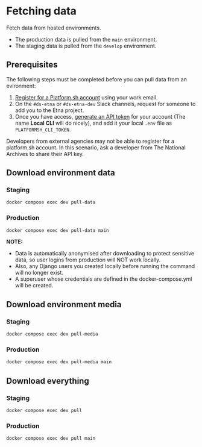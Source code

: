 # Fetching data

Fetch data from hosted environments.

- The production data is pulled from the `main` environment.
- The staging data is pulled from the `develop` environment.

## Prerequisites

The following steps must be completed before you can pull data from an evironment:

1. [Register for a Platform.sh account](https://auth.api.platform.sh/register) using your work email.
2. On the `#ds-etna` or `#ds-etna-dev` Slack channels, request for someone to add you to the Etna project.
3. Once you have access, [generate an API token](https://docs.platform.sh/development/cli/api-tokens.html#get-a-token) for your account (The name **Local CLI** will do nicely), and add it your local `.env` file as `PLATFORMSH_CLI_TOKEN`.

Developers from external agencies may not be able to register for a platform.sh account. In this scenario, ask a developer from The National Archives to share their API key.

## Download environment data

### Staging

```sh
docker compose exec dev pull-data
```

### Production

```sh
docker compose exec dev pull-data main
```

**NOTE:**

- Data is automatically anonymised after downloading to protect sensitive data, so user logins from production will NOT work locally.
- Also, any Django users you created locally before running the command will no longer exist.
- A superuser whose credentials are defined in the docker-compose.yml will be created.

## Download environment media

### Staging

```sh
docker compose exec dev pull-media
```

### Production

```sh
docker compose exec dev pull-media main
```

## Download everything

### Staging

```sh
docker compose exec dev pull
```

### Production

```sh
docker compose exec dev pull main
```
